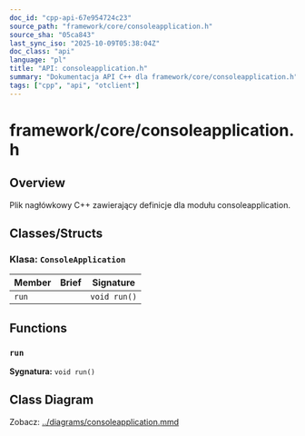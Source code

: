 ```yaml
---
doc_id: "cpp-api-67e954724c23"
source_path: "framework/core/consoleapplication.h"
source_sha: "05ca843"
last_sync_iso: "2025-10-09T05:38:04Z"
doc_class: "api"
language: "pl"
title: "API: consoleapplication.h"
summary: "Dokumentacja API C++ dla framework/core/consoleapplication.h"
tags: ["cpp", "api", "otclient"]
---
```


# framework/core/consoleapplication.h

## Overview

Plik nagłówkowy C++ zawierający definicje dla modułu consoleapplication.

## Classes/Structs

### Klasa: `ConsoleApplication`

| Member | Brief | Signature |
|--------|-------|-----------|
| `run` |  | `void run()` |

## Functions

### `run`

**Sygnatura:** `void run()`

## Class Diagram

Zobacz: [../diagrams/consoleapplication.mmd](../diagrams/consoleapplication.mmd)
